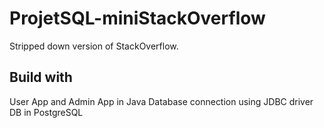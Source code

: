 # ProjetSQL-miniStackOverflow
Stripped down version of StackOverflow.

## Build with
User App and Admin App in Java
Database connection using JDBC driver
DB in PostgreSQL
